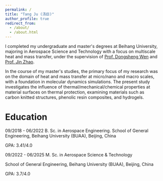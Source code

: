 ```yaml
---
permalink: /
title: "Tang Ju (汤巨)"
author_profile: true
redirect_from: 
  - /about/
  - /about.html
---
```


I completed my undergraduate and master's degrees at Beihang University, majoring in Aerospace Science and Technology with a focus on multiscale heat and mass transfer, under the supervision of [Prof. Dongsheng Wen](https://www.epc.ed.tum.de/en/td/staff/wen/) and [Prof. Jin Zhao](https://shi.buaa.edu.cn/zhaojin/en/index.htm).

In the course of my master's studies, the primary focus of my research was on the domain of heat and mass transfer at micro/nano and macro scales, with a foundation in molecular dynamics simulations. The present study investigates the influence of thermal/mechanical/chemical properties at material surfaces on thermal protection, examining materials such as carbon knitted structures, phenolic resin composites, and hydrogels.

Education
======
09/2018 - 06/2022 B. Sc. in Aerospace Engineering.
School of General Engineering, Beihang University (BUAA), Beijing, China

GPA: 3.41/4.0

09/2022 - 06/2025 M. Sc. in Aerospace Science & Technology

School of General Engineering, Beihang University (BUAA), Beijing, China

GPA: 3.7/4.0

